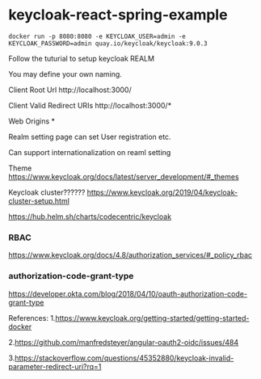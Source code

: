 # keycloak-react-spring-example

```
docker run -p 8080:8080 -e KEYCLOAK_USER=admin -e KEYCLOAK_PASSWORD=admin quay.io/keycloak/keycloak:9.0.3
```

Follow the tuturial to setup keycloak REALM

You may define your own naming.

Client Root Url http://localhost:3000/

Client Valid Redirect URIs http://localhost:3000/*

Web Origins *

Realm setting page can set User registration etc.

Can support internationalization on reaml setting

Theme https://www.keycloak.org/docs/latest/server_development/#_themes

Keycloak cluster??????
https://www.keycloak.org/2019/04/keycloak-cluster-setup.html

https://hub.helm.sh/charts/codecentric/keycloak

### RBAC

https://www.keycloak.org/docs/4.8/authorization_services/#_policy_rbac


### authorization-code-grant-type

https://developer.okta.com/blog/2018/04/10/oauth-authorization-code-grant-type

References:
1.https://www.keycloak.org/getting-started/getting-started-docker

2.https://github.com/manfredsteyer/angular-oauth2-oidc/issues/484

3.https://stackoverflow.com/questions/45352880/keycloak-invalid-parameter-redirect-uri?rq=1